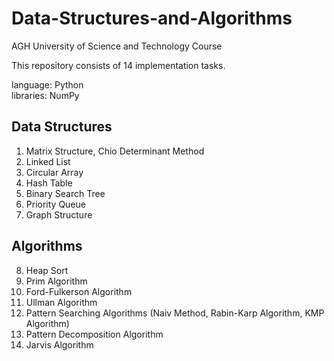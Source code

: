 # Data-Structures-and-Algorithms
AGH University of Science and Technology Course

This repository consists of 14 implementation tasks.  
  
language: Python  
libraries: NumPy  

## Data Structures
1. Matrix Structure, Chio Determinant Method  
2. Linked List  
3. Circular Array  
4. Hash Table  
5. Binary Search Tree  
6. Priority Queue  
7. Graph Structure  

## Algorithms  
8. Heap Sort  
9. Prim Algorithm  
10. Ford-Fulkerson Algorithm  
11. Ullman Algorithm  
12. Pattern Searching Algorithms (Naiv Method, Rabin-Karp Algorithm, KMP Algorithm)  
13. Pattern Decomposition Algorithm  
14. Jarvis Algorithm  
